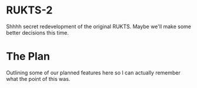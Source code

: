 # RUKTS-2
Shhhh secret redevelopment of the original RUKTS.
Maybe we'll make some better decisions this time.

# The Plan
Outlining some of our planned features here so I can actually remember what the point of this was.


